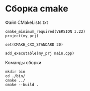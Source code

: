 # Сборка cmake

Файл CMakeLists.txt
```
cmake_minimum_required(VERSION 3.22)
project(my_prj)

set(CMAKE_CXX_STANDARD 20)

add_executable(my_prj main.cpp)
```

Команды сборки
```
mkdir bin
cd ./bin/
cmake ../
cmake --build .
```
